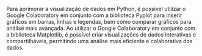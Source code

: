 Para aprimorar a visualização de dados em Python, é possível utilizar o Google Colaboratory em conjunto com a biblioteca Pyplot para inserir gráficos em barras, linhas e legendas, bem como comparar gráficos para análise mais avançada. Ao utilizar o Google Colaboratory em conjunto com a biblioteca Matplotlib, é possível criar visualizações de dados interativas e compartilháveis, permitindo uma análise mais eficiente e colaborativa dos dados.

